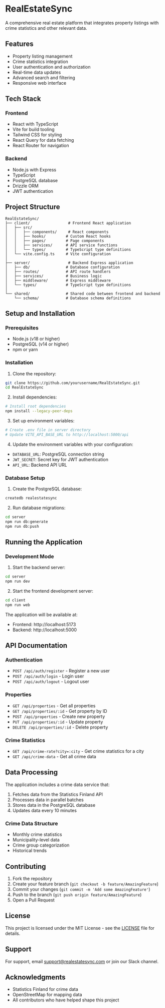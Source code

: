 # RealEstateSync

A comprehensive real estate platform that integrates property listings with crime statistics and other relevant data.

## Features

- Property listing management
- Crime statistics integration
- User authentication and authorization
- Real-time data updates
- Advanced search and filtering
- Responsive web interface

## Tech Stack

### Frontend
- React with TypeScript
- Vite for build tooling
- Tailwind CSS for styling
- React Query for data fetching
- React Router for navigation

### Backend
- Node.js with Express
- TypeScript
- PostgreSQL database
- Drizzle ORM
- JWT authentication

## Project Structure

```
RealEstateSync/
├── client/                 # Frontend React application
│   ├── src/
│   │   ├── components/     # React components
│   │   ├── hooks/         # Custom React hooks
│   │   ├── pages/         # Page components
│   │   ├── services/      # API service functions
│   │   └── types/         # TypeScript type definitions
│   └── vite.config.ts     # Vite configuration
│
├── server/                 # Backend Express application
│   ├── db/                # Database configuration
│   ├── routes/            # API route handlers
│   ├── services/          # Business logic
│   ├── middleware/        # Express middleware
│   └── types/             # TypeScript type definitions
│
└── shared/                # Shared code between frontend and backend
    └── schema/            # Database schema definitions
```

## Setup and Installation

### Prerequisites
- Node.js (v18 or higher)
- PostgreSQL (v14 or higher)
- npm or yarn

### Installation

1. Clone the repository:
```bash
git clone https://github.com/yourusername/RealEstateSync.git
cd RealEstateSync
```

2. Install dependencies:
```bash
# Install root dependencies
npm install --legacy-peer-deps
```

3. Set up environment variables:
```bash
# Create .env file in server directory
# Update VITE_API_BASE_URL to http://localhost:5000/api
```

4. Update the environment variables with your configuration:
- `DATABASE_URL`: PostgreSQL connection string
- `JWT_SECRET`: Secret key for JWT authentication
- `API_URL`: Backend API URL

### Database Setup

1. Create the PostgreSQL database:
```bash
createdb realestatesync
```

2. Run database migrations:
```bash
cd server
npm run db:generate
npm run db:push
```

## Running the Application

### Development Mode

1. Start the backend server:
```bash
cd server
npm run dev
```

2. Start the frontend development server:
```bash
cd client
npm run web
```

The application will be available at:
- Frontend: http://localhost:5173
- Backend: http://localhost:5000


## API Documentation

### Authentication

- `POST /api/auth/register` - Register a new user
- `POST /api/auth/login` - Login user
- `POST /api/auth/logout` - Logout user

### Properties

- `GET /api/properties` - Get all properties
- `GET /api/properties/:id` - Get property by ID
- `POST /api/properties` - Create new property
- `PUT /api/properties/:id` - Update property
- `DELETE /api/properties/:id` - Delete property

### Crime Statistics

- `GET /api/crime-rate?city=:city` - Get crime statistics for a city
- `GET /api/crime-data` - Get all crime data

## Data Processing

The application includes a crime data service that:
1. Fetches data from the Statistics Finland API
2. Processes data in parallel batches
3. Stores data in the PostgreSQL database
4. Updates data every 10 minutes

### Crime Data Structure

- Monthly crime statistics
- Municipality-level data
- Crime group categorization
- Historical trends

## Contributing

1. Fork the repository
2. Create your feature branch (`git checkout -b feature/AmazingFeature`)
3. Commit your changes (`git commit -m 'Add some AmazingFeature'`)
4. Push to the branch (`git push origin feature/AmazingFeature`)
5. Open a Pull Request

## License

This project is licensed under the MIT License - see the [LICENSE](LICENSE) file for details.

## Support

For support, email support@realestatesync.com or join our Slack channel.

## Acknowledgments

- Statistics Finland for crime data
- OpenStreetMap for mapping data
- All contributors who have helped shape this project 
